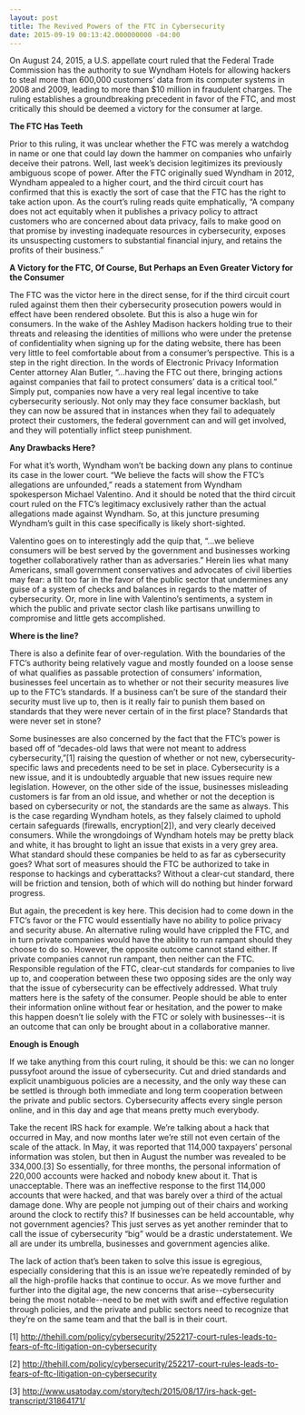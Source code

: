 ```yaml
---
layout: post
title: The Revived Powers of the FTC in Cybersecurity
date: 2015-09-19 00:13:42.000000000 -04:00
---
```

On August 24, 2015, a U.S. appellate court ruled that the Federal Trade Commission has the authority to sue Wyndham Hotels for allowing hackers to steal more than 600,000 customers’ data from its computer systems in 2008 and 2009, leading to more than $10 million in fraudulent charges. The ruling establishes a groundbreaking precedent in favor of the FTC, and most critically this should be deemed a victory for the consumer at large.

**The FTC Has Teeth**

Prior to this ruling, it was unclear whether the FTC was merely a watchdog in name or one that could lay down the hammer on companies who unfairly deceive their patrons. Well, last week’s decision legitimizes its previously ambiguous scope of power. After the FTC originally sued Wyndham in 2012, Wyndham appealed to a higher court, and the third circuit court has confirmed that this is exactly the sort of case that the FTC has the right to take action upon. As the court’s ruling reads quite emphatically, “A company does not act equitably when it publishes a privacy policy to attract customers who are concerned about data privacy, fails to make good on that promise by investing inadequate resources in cybersecurity, exposes its unsuspecting customers to substantial financial injury, and retains the profits of their business.”

**A Victory for the FTC, Of Course, But Perhaps an Even Greater Victory for the Consumer**

The FTC was the victor here in the direct sense, for if the third circuit court ruled against them then their cybersecurity prosecution powers would in effect have been rendered obsolete. But this is also a huge win for consumers. In the wake of the Ashley Madison hackers holding true to their threats and releasing the identities of millions who were under the pretense of confidentiality when signing up for the dating website, there has been very little to feel comfortable about from a consumer’s perspective. This is a step in the right direction. In the words of Electronic Privacy Information Center attorney Alan Butler, “…having the FTC out there, bringing actions against companies that fail to protect consumers’ data is a critical tool.” Simply put, companies now have a very real legal incentive to take cybersecurity seriously. Not only may they face consumer backlash, but they can now be assured that in instances when they fail to adequately protect their customers, the federal government can and will get involved, and they will potentially inflict steep punishment.

**Any Drawbacks Here?**

For what it’s worth, Wyndham won’t be backing down any plans to continue its case in the lower court. “We believe the facts will show the FTC’s allegations are unfounded,” reads a statement from Wyndham spokesperson Michael Valentino. And it should be noted that the third circuit court ruled on the FTC’s legitimacy exclusively rather than the actual allegations made against Wyndham. So, at this juncture presuming Wyndham’s guilt in this case specifically is likely short-sighted.

Valentino goes on to interestingly add the quip that, “…we believe consumers will be best served by the government and businesses working together collaboratively rather than as adversaries.” Herein lies what many Americans, small government conservatives and advocates of civil liberties may fear: a tilt too far in the favor of the public sector that undermines any guise of a system of checks and balances in regards to the matter of cybersecurity. Or, more in line with Valentino’s sentiments, a system in which the public and private sector clash like partisans unwilling to compromise and little gets accomplished.

**Where is the line?**

There is also a definite fear of over-regulation. With the boundaries of the FTC’s authority being relatively vague and mostly founded on a loose sense of what qualifies as passable protection of consumers’ information, businesses feel uncertain as to whether or not their security measures live up to the FTC’s standards. If a business can’t be sure of the standard their security must live up to, then is it really fair to punish them based on standards that they were never certain of in the first place? Standards that were never set in stone?

Some businesses are also concerned by the fact that the FTC’s power is based off of “decades-old laws that were not meant to address cybersecurity,”[1] raising the question of whether or not new, cybersecurity-specific laws and precedents need to be set in place. Cybersecurity is a new issue, and it is undoubtedly arguable that new issues require new legislation. However, on the other side of the issue, businesses misleading customers is far from an old issue, and whether or not the deception is based on cybersecurity or not, the standards are the same as always. This is the case regarding Wyndham hotels, as they falsely claimed to uphold certain safeguards (firewalls, encryption[2]), and very clearly deceived consumers. While the wrongdoings of Wyndham hotels may be pretty black and white, it has brought to light an issue that exists in a very grey area. What standard should these companies be held to as far as cybersecurity goes? What sort of measures should the FTC be authorized to take in response to hackings and cyberattacks? Without a clear-cut standard, there will be friction and tension, both of which will do nothing but hinder forward progress.

But again, the precedent is key here. This decision had to come down in the FTC’s favor or the FTC would essentially have no ability to police privacy and security abuse. An alternative ruling would have crippled the FTC, and in turn private companies would have the ability to run rampant should they choose to do so. However, the opposite outcome cannot stand either. If private companies cannot run rampant, then neither can the FTC. Responsible regulation of the FTC, clear-cut standards for companies to live up to, and cooperation between these two opposing sides are the only way that the issue of cybersecurity can be effectively addressed. What truly matters here is the safety of the consumer. People should be able to enter their information online without fear or hesitation, and the power to make this happen doesn’t lie solely with the FTC or solely with businesses--it is an outcome that can only be brought about in a collaborative manner.

**Enough is Enough**

If we take anything from this court ruling, it should be this: we can no longer pussyfoot around the issue of cybersecurity. Cut and dried standards and explicit unambiguous policies are a necessity, and the only way these can be settled is through both immediate and long term cooperation between the private and public sectors. Cybersecurity affects every single person online, and in this day and age that means pretty much everybody.

Take the recent IRS hack for example. We’re talking about a hack that occurred in May, and now months later we’re still not even certain of the scale of the attack. In May, it was reported that 114,000 taxpayers’ personal information was stolen, but then in August the number was revealed to be 334,000.[3] So essentially, for three months, the personal information of 220,000 accounts were hacked and nobody knew about it. That is unacceptable. There was an ineffective response to the first 114,000 accounts that were hacked, and that was barely over a third of the actual damage done. Why are people not jumping out of their chairs and working around the clock to rectify this? If businesses can be held accountable, why not government agencies? This just serves as yet another reminder that to call the issue of cybersecurity “big” would be a drastic understatement. We all are under its umbrella, businesses and government agencies alike.

The lack of action that’s been taken to solve this issue is egregious, especially considering that this is an issue we’re repeatedly reminded of by all the high-profile hacks that continue to occur. As we move further and further into the digital age, the new concerns that arise--cybersecurity being the most notable--need to be met with swift and effective regulation through policies, and the private and public sectors need to recognize that they’re on the same team and that the ball is in their court.

[1] http://thehill.com/policy/cybersecurity/252217-court-rules-leads-to-fears-of-ftc-litigation-on-cybersecurity

[2]  http://thehill.com/policy/cybersecurity/252217-court-rules-leads-to-fears-of-ftc-litigation-on-cybersecurity

[3] http://www.usatoday.com/story/tech/2015/08/17/irs-hack-get-transcript/31864171/
